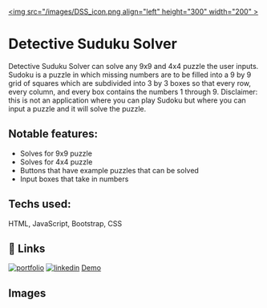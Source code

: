 <a href="url"><img src="/images/DSS_icon.png align="left" height="300" width="200" ></a>
# Detective Suduku Solver

Detective Suduku Solver can solve any 9x9 and 4x4 puzzle the user inputs. Sudoku is  a puzzle in which missing numbers are to be filled into a 9 by 9 grid of squares which are subdivided into 3 by 3 boxes so that every row, every column, and every box contains the numbers 1 through 9. Disclaimer: this is not an application where you can play Sudoku but where you can input a puzzle and  it will solve the puzzle.

## Notable features: 
- Solves for 9x9 puzzle
- Solves for 4x4 puzzle
- Buttons that have example puzzles that can be solved
- Input boxes that take in numbers

## Techs used: 
HTML, JavaScript, Bootstrap, CSS
## 🔗 Links
[![portfolio](https://img.shields.io/badge/my_portfolio-000?style=for-the-badge&logo=ko-fi&logoColor=white)](https://katherinempeterson.com/)
[![linkedin](https://img.shields.io/badge/linkedin-0A66C2?style=for-the-badge&logo=linkedin&logoColor=white)](https://www.linkedin.com/in/sergio-mendoza-software-developer/)
[Demo](https://sergiomendozer.github.io/Sergiomendozer.github.io-detective-sudoku-solver-9x9/)


## Images
